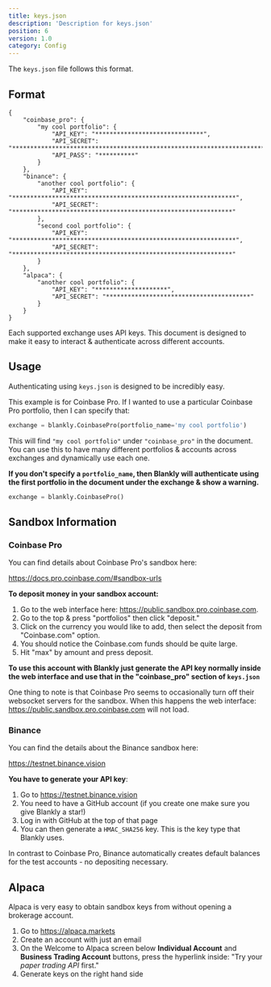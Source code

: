 ```yaml
---
title: keys.json
description: 'Description for keys.json'
position: 6
version: 1.0
category: Config
---
```


The `keys.json` file follows this format.

## Format

```json[keys.json]
{
    "coinbase_pro": {
        "my cool portfolio": {
            "API_KEY": "******************************",
            "API_SECRET": "**************************************************************************************",
            "API_PASS": "**********"
        }
    },
    "binance": {
        "another cool portfolio": {
            "API_KEY": "**************************************************************",
            "API_SECRET": "*************************************************************"
        }, 
        "second cool portfolio": {
            "API_KEY": "**************************************************************",
            "API_SECRET": "*************************************************************"
        } 
    },
    "alpaca": {
        "another cool portfolio": {
            "API_KEY": "********************",
            "API_SECRET": "****************************************"
        }
    }
}
```

Each supported exchange uses API keys. This document is designed to make it easy to interact & authenticate across different accounts. 

## Usage

Authenticating using `keys.json` is designed to be incredibly easy.

This example is for Coinbase Pro. If I wanted to use a particular Coinbase Pro portfolio, then I can specify that: 

```python
exchange = blankly.CoinbasePro(portfolio_name='my cool portfolio')	
```

This will find `"my cool portfolio"` under `"coinbase_pro"` in the document. You can use this to have many different portfolios & accounts across exchanges and dynamically use each one.

**If you don't specify a `portfolio_name`, then Blankly will authenticate using the first portfolio in the document under the exchange & show a warning.**

```python
exchange = blankly.CoinbasePro()
```

## Sandbox Information

### Coinbase Pro

You can find details about Coinbase Pro's sandbox here:

https://docs.pro.coinbase.com/#sandbox-urls

**To deposit money in your sandbox account:**

1. Go to the web interface here: https://public.sandbox.pro.coinbase.com. 
2. Go to the top & press "portfolios" then click "deposit." 
3. Click on the currency you would like to add, then select the deposit from "Coinbase.com" option. 
4. You should notice the Coinbase.com funds should be quite large.
5. Hit "max" by amount and press deposit.

**To use this account with Blankly just generate the API key normally inside the web interface and use that in the "coinbase_pro" section of `keys.json`**

One thing to note is that Coinbase Pro seems to occasionally turn off their websocket servers for the sandbox. When this happens the web interface: https://public.sandbox.pro.coinbase.com will not load.

### Binance

You can find the details about the Binance sandbox here:

https://testnet.binance.vision

**You have to generate your API key**:

1. Go to https://testnet.binance.vision
2. You need to have a GitHub account (if you create one make sure you give Blankly a star!)
3. Log in with GitHub at the top of that page
4. You can then generate a `HMAC_SHA256` key. This is the key type that Blankly uses.

In contrast to Coinbase Pro, Binance automatically creates default balances for the test accounts - no depositing necessary.

## Alpaca

Alpaca is very easy to obtain sandbox keys from without opening a brokerage account.

1. Go to https://alpaca.markets
2. Create an account with just an email
3. On the Welcome to Alpaca screen below **Individual Account** and **Business Trading Account** buttons, press the hyperlink inside: "Try your *paper trading API* first."
4. Generate keys on the right hand side

